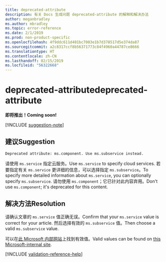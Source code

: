 ```yaml
---
title: deprecated-attribute
description: 有关 Docs 生成问题 deprecated-attribute 的解释和解决办法
author: meganbradley
ms.author: mbradley
ms.topic: error-reference
ms.date: 2/1/2019
ms.prod: non-product-specific
ms.openlocfilehash: 4f9ddc611d401bc7003e1b7d378517d5e374da87
ms.sourcegitcommit: a2c8317ccf8b56371773c84f4960a44787ce8666
ms.translationtype: HT
ms.contentlocale: zh-CN
ms.lasthandoff: 02/15/2019
ms.locfileid: "56322668"
---
```

# <a name="deprecated-attribute"></a><span data-ttu-id="bb264-103">deprecated-attribute</span><span class="sxs-lookup"><span data-stu-id="bb264-103">deprecated-attribute</span></span>

<span data-ttu-id="bb264-104">**即将推出！**</span><span class="sxs-lookup"><span data-stu-id="bb264-104">**Coming soon!**</span></span>

[!INCLUDE [suggestion-note](includes/suggestion-note.md)]

## <a name="suggestion"></a><span data-ttu-id="bb264-105">建议</span><span class="sxs-lookup"><span data-stu-id="bb264-105">Suggestion</span></span>

`Deprecated attribute: ms.component. Use ms.subservice instead.`

<span data-ttu-id="bb264-106">请使用 `ms.service` 指定云服务。</span><span class="sxs-lookup"><span data-stu-id="bb264-106">Use `ms.service` to specify cloud services.</span></span> <span data-ttu-id="bb264-107">若要指定有关 `ms.service` 更详细的信息，可以选择指定 `ms.subservice`。</span><span class="sxs-lookup"><span data-stu-id="bb264-107">To specify more detailed information about `ms.service`, you can optionally specify `ms.subservice`.</span></span> <span data-ttu-id="bb264-108">请勿使用 `ms.component`；它已针对此内容弃用。</span><span class="sxs-lookup"><span data-stu-id="bb264-108">Don't use `ms.component`; it's deprecated for this content.</span></span>

## <a name="resolution"></a><span data-ttu-id="bb264-109">解决方法</span><span class="sxs-lookup"><span data-stu-id="bb264-109">Resolution</span></span>

<span data-ttu-id="bb264-110">请确认文章的 `ms.service` 值正确无误。</span><span class="sxs-lookup"><span data-stu-id="bb264-110">Confirm that your `ms.service` value is correct for your article.</span></span> <span data-ttu-id="bb264-111">然后选择有效的 `ms.subservice` 值。</span><span class="sxs-lookup"><span data-stu-id="bb264-111">Then choose a valid `ms.subservice` value.</span></span>

<span data-ttu-id="bb264-112">可以在[此 Microsoft 内部网站](https://docsmetadatatool.azurewebsites.net/whitelists)上找到有效值。</span><span class="sxs-lookup"><span data-stu-id="bb264-112">Valid values can be found on [this Microsoft-internal site](https://docsmetadatatool.azurewebsites.net/whitelists).</span></span>

<!--make sure to add this file to your includes folder and verify the path-->
[!INCLUDE [validation-reference-help](includes/validation-reference-help.md)]
